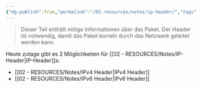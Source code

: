 ```yaml
---
{"dg-publish":true,"permalink":"/02-resources/notes/ip-header/","tags":["netzwerk/ip"],"noteIcon":""}
---
```


>Dieser Teil enthält nötige Informationen über das Paket. Der Header ist notwendig, damit das Paket korrekt durch das Netzwerk geleitet werden kann.

Heute zutage gibt es 2 Möglichkeiten für [[02 - RESOURCES/Notes/IP-Header\|IP-Header]]s:
- [[02 - RESOURCES/Notes/IPv4 Header\|IPv4 Header]]
- [[02 - RESOURCES/Notes/IPv6 Header\|IPv6 Header]]